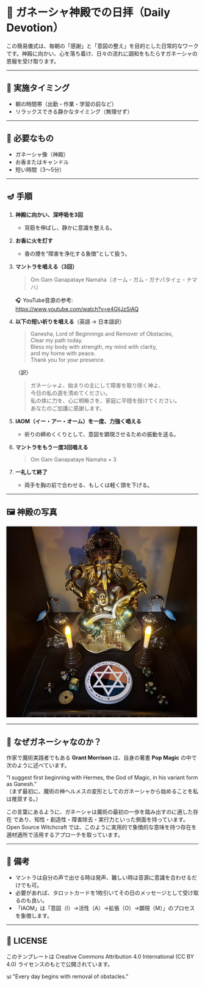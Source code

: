 # 🙏 ガネーシャ神殿での日拝（Daily Devotion）

この簡易儀式は、毎朝の「感謝」と「意図の整え」を目的とした日常的なワークです。神殿に向かい、心を落ち着け、日々の流れに調和をもたらすガネーシャの恩寵を受け取ります。

---

## 🌄 実施タイミング
- 朝の時間帯（出勤・作業・学習の前など）
- リラックスできる静かなタイミング（無理せず）

---

## 🔧 必要なもの
- ガネーシャ像（神殿）
- お香またはキャンドル
- 短い時間（3〜5分）

---

## 🪔 手順

1. **神殿に向かい、深呼吸を3回**
   - 背筋を伸ばし、静かに意識を整える。

2. **お香に火を灯す**
   - 香の煙を“障害を浄化する象徴”として扱う。

3. **マントラを唱える（3回）**
   > Om Gam Ganapataye Namaha（オーム・ガム・ガナパタイェ・ナマハ）

   🎧 YouTube音源の参考:  
   https://www.youtube.com/watch?v=e4GljJzSiAQ

4. **以下の短い祈りを唱える**（英語 → 日本語訳）

   > Ganesha, Lord of Beginnings and Remover of Obstacles,  
   > Clear my path today.  
   > Bless my body with strength, my mind with clarity,  
   > and my home with peace.  
   > Thank you for your presence.

   （訳）  
   > ガネーシャよ、始まりの主にして障害を取り除く神よ、  
   > 今日の私の道を清めてください。  
   > 私の体に力を、心に明晰さを、家庭に平穏を授けてください。  
   > あなたのご加護に感謝します。

5. **IAOM（イー・アー・オーム）を一度、力強く唱える**
   - 祈りの締めくくりとして、意図を顕現させるための振動を送る。

6. **マントラをもう一度3回唱える**
   > Om Gam Ganapataye Namaha × 3

7. **一礼して終了**
   - 両手を胸の前で合わせる、もしくは軽く頭を下げる。

---

## 🖼️ 神殿の写真

<img src="Ganesha_bookshelf_temple.jpeg" width="500">

---

## 🐘 なぜガネーシャなのか？

作家で魔術実践者でもある **Grant Morrison** は、自身の著書 **Pop Magic** の中で次のように述べています。  

“I suggest first beginning with Hermes, the God of Magic, in his variant form as Ganesh.”  
（まず最初に、魔術の神ヘルメスの変形としてのガネーシャから始めることを私は推奨する。）  

この言葉にあるように、ガネーシャは魔術の最初の一歩を踏み出すのに適した存在 であり、知性・創造性・障害除去・実行力といった側面を持っています。  
Open Source Witchcraft では、このように実用的で象徴的な意味を持つ存在を適材適所で活用するアプローチを取っています。  

---

## 📌 備考
- マントラは自分の声で出せる時は発声、難しい時は音源に意識を合わせるだけでも可。
- 必要があれば、タロットカードを1枚引いてその日のメッセージとして受け取るのも良い。
- 「IAOM」は「意図（I）→活性（A）→拡張（O）→顕現（M）」のプロセスを象徴します。

---

## 📘 LICENSE
このテンプレートは Creative Commons Attribution 4.0 International (CC BY 4.0) ライセンスのもとで公開されています。

🕉️ "Every day begins with removal of obstacles."
